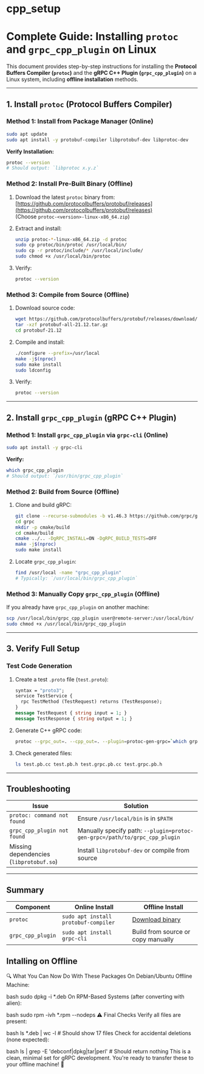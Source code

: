 # cpp_setup

# **Complete Guide: Installing `protoc` and `grpc_cpp_plugin` on Linux**

This document provides step-by-step instructions for installing the **Protocol Buffers Compiler (`protoc`)** and the **gRPC C++ Plugin (`grpc_cpp_plugin`)** on a Linux system, including **offline installation** methods.

---

## **1. Install `protoc` (Protocol Buffers Compiler)**
### **Method 1: Install from Package Manager (Online)**
```bash
sudo apt update
sudo apt install -y protobuf-compiler libprotobuf-dev libprotoc-dev
```
**Verify Installation:**
```bash
protoc --version
# Should output: `libprotoc x.y.z`
```

### **Method 2: Install Pre-Built Binary (Offline)**
1. Download the latest `protoc` binary from:  
   [https://github.com/protocolbuffers/protobuf/releases](https://github.com/protocolbuffers/protobuf/releases)  
   (Choose `protoc-<version>-linux-x86_64.zip`)

2. Extract and install:
   ```bash
   unzip protoc-*-linux-x86_64.zip -d protoc
   sudo cp protoc/bin/protoc /usr/local/bin/
   sudo cp -r protoc/include/* /usr/local/include/
   sudo chmod +x /usr/local/bin/protoc
   ```
3. Verify:
   ```bash
   protoc --version
   ```

### **Method 3: Compile from Source (Offline)**
1. Download source code:
   ```bash
   wget https://github.com/protocolbuffers/protobuf/releases/download/v21.12/protobuf-all-21.12.tar.gz
   tar -xzf protobuf-all-21.12.tar.gz
   cd protobuf-21.12
   ```
2. Compile and install:
   ```bash
   ./configure --prefix=/usr/local
   make -j$(nproc)
   sudo make install
   sudo ldconfig
   ```
3. Verify:
   ```bash
   protoc --version
   ```

---

## **2. Install `grpc_cpp_plugin` (gRPC C++ Plugin)**
### **Method 1: Install `grpc_cpp_plugin` via `grpc-cli` (Online)**
```bash
sudo apt install -y grpc-cli
```
**Verify:**
```bash
which grpc_cpp_plugin
# Should output: `/usr/bin/grpc_cpp_plugin`
```

### **Method 2: Build from Source (Offline)**
1. Clone and build gRPC:
   ```bash
   git clone --recurse-submodules -b v1.46.3 https://github.com/grpc/grpc
   cd grpc
   mkdir -p cmake/build
   cd cmake/build
   cmake ../.. -DgRPC_INSTALL=ON -DgRPC_BUILD_TESTS=OFF
   make -j$(nproc)
   sudo make install
   ```
2. Locate `grpc_cpp_plugin`:
   ```bash
   find /usr/local -name "grpc_cpp_plugin"
   # Typically: `/usr/local/bin/grpc_cpp_plugin`
   ```

### **Method 3: Manually Copy `grpc_cpp_plugin` (Offline)**
If you already have `grpc_cpp_plugin` on another machine:
```bash
scp /usr/local/bin/grpc_cpp_plugin user@remote-server:/usr/local/bin/
sudo chmod +x /usr/local/bin/grpc_cpp_plugin
```

---

## **3. Verify Full Setup**
### **Test Code Generation**
1. Create a test `.proto` file (`test.proto`):
   ```proto
   syntax = "proto3";
   service TestService {
     rpc TestMethod (TestRequest) returns (TestResponse);
   }
   message TestRequest { string input = 1; }
   message TestResponse { string output = 1; }
   ```
2. Generate C++ gRPC code:
   ```bash
   protoc --grpc_out=. --cpp_out=. --plugin=protoc-gen-grpc=`which grpc_cpp_plugin` test.proto
   ```
3. Check generated files:
   ```bash
   ls test.pb.cc test.pb.h test.grpc.pb.cc test.grpc.pb.h
   ```

---

## **Troubleshooting**
| Issue | Solution |
|-------|----------|
| `protoc: command not found` | Ensure `/usr/local/bin` is in `$PATH` |
| `grpc_cpp_plugin not found` | Manually specify path: `--plugin=protoc-gen-grpc=/path/to/grpc_cpp_plugin` |
| Missing dependencies (`libprotobuf.so`) | Install `libprotobuf-dev` or compile from source |

---

## **Summary**
| Component | Online Install | Offline Install |
|-----------|---------------|----------------|
| `protoc` | `sudo apt install protobuf-compiler` | [Download binary](https://github.com/protocolbuffers/protobuf/releases) |
| `grpc_cpp_plugin` | `sudo apt install grpc-cli` | Build from source or copy manually |








## Intalling on Offline
🔍 What You Can Now Do With These Packages
On Debian/Ubuntu Offline Machine:

bash
sudo dpkg -i *.deb
On RPM-Based Systems (after converting with alien):

bash
sudo rpm -ivh *.rpm --nodeps
⚠️ Final Checks
Verify all files are present:

bash
ls *.deb | wc -l  # Should show 17 files
Check for accidental deletions (none expected):

bash
ls | grep -E 'debconf|dpkg|tar|perl'  # Should return nothing
This is a clean, minimal set for gRPC development. You're ready to transfer these to your offline machine! 🚀

